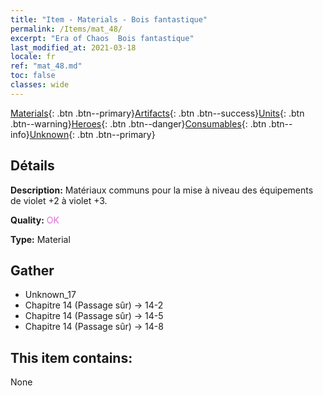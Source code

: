```yaml
---
title: "Item - Materials - Bois fantastique"
permalink: /Items/mat_48/
excerpt: "Era of Chaos  Bois fantastique"
last_modified_at: 2021-03-18
locale: fr
ref: "mat_48.md"
toc: false
classes: wide
---
```

 [Materials](/fr/Items/){: .btn .btn--primary}[Artifacts](/fr/Items/Artifacts/){: .btn .btn--success}[Units](/fr/Items/Units/){: .btn .btn--warning}[Heroes](/fr/Items/Heroes/){: .btn .btn--danger}[Consumables](/fr/Items/Consumables/){: .btn .btn--info}[Unknown](/fr/Items/Unknown/){: .btn .btn--primary}

## Détails
 **Description:** Matériaux communs pour la mise à niveau des équipements de violet +2 à violet +3.

 **Quality:** <span style="color: #DA70D6">OK</span>

 **Type:** Material

## Gather

*    Unknown_17 
*    Chapitre 14 (Passage sûr) -> 14-2 
*    Chapitre 14 (Passage sûr) -> 14-5 
*    Chapitre 14 (Passage sûr) -> 14-8 

## This item contains:

  None

